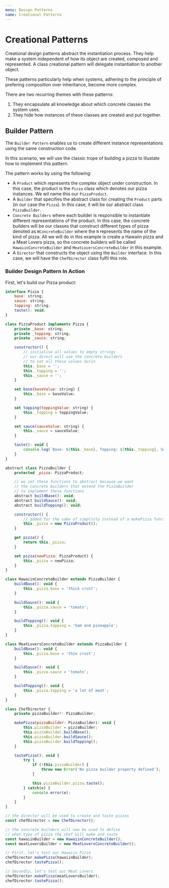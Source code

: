 ```yaml
---
menu: Design Patterns
name: Creational Patterns
---
```


# Creational Patterns

Creational design patterns abstract the instantiation process. They help make a system independent of how its object are created, composed and represented. A class creational pattern will delegate instantiation to another object.

These patterns particularly help when systems, adhering to the principle of prefering composition over inheritance, become more complex.

There are two recurring themes with these patterns:

1. They encapsulate all knowledge about which concrete classes the system uses.
2. They hide how instances of these classes are created and put together.

## Builder Pattern

The `Builder Pattern` enables us to create different instance representations using the same construction code.

In this scenario, we will use the classic trope of building a pizza to illustate how to implement this pattern.

The pattern works by using the following:

- A `Product` which represents the complex object under construction. In this case, the product is the `Pizza` class which denotes our pizza instances. We wil name this our `PizzaProduct`.
- A `Builder` that specifies the abstract class for creating the `Product` parts (in our case the `Pizza`). In this case, it will be our abstract class `PizzaBuilder`.
- `Concrete Builders` where each builder is responsible to instantiate different representations of the product. In this case, the concrete builders will be our classes that construct different types of pizza denoted as `NConcreteBuilder` where the `N` represents the name of the kind of pizza. All we will do in this example is create a Hawaiin pizza and a Meat Lovers pizza, so the concrete builders will be called `HawaiinConcreteBuilder` and `MeatLoversConcreteBuilder` in this example.
- A `Director` that constructs the object using the `Builder` interface. In this case, we will have the `ChefDirector` class fulfil this role.

### Builder Design Pattern In Action

First, let's build our Pizza product:

```javascript
interface Pizza {
    base: string;
    sauce: string;
    topping: string;
    taste(): void;
}

class PizzaProduct implements Pizza {
    private _base: string;
    private _topping: string;
    private _sauce: string;

    constructor() {
        // initialise all values to empty strings
        // our direct will use the concrete builders
        // to set all these values durin
        this._base = '';
        this._topping = '';
        this._sauce = '';
    }

    set base(baseValue: string) {
        this._base = baseValue;
    }

    set topping(toppingValue: string) {
        this._topping = toppingValue;
    }

    set sauce(sauceValue: string) {
        this._sauce = sauceValue;
    }

    taste(): void {
        console.log(`Base: ${this._base}, Topping: ${this._topping}, Sauce: ${this._sauce}.`);
    }
}

abstract class PizzaBuilder {
    protected _pizza: PizzaProduct;

    // we set these functions to abstract because we want
    // the concrete builders that extend the PizzaBuilder
    // to implement these functions
    abstract buildBase(): void;
    abstract buildSauce(): void;
    abstract buildTopping(): void;

    constructor() {
        // added for the sake of simplicty instead of a makePizza function
        this._pizza = new PizzaProduct();
    }

    get pizza() {
        return this._pizza;
    }

    set pizza(newPizza: PizzaProduct) {
        this._pizza = newPizza;
    }
}

class HawaiinConcreteBuilder extends PizzaBuilder {
    buildBase(): void {
        this._pizza.base = 'thick crust';
    }

    buildSauce(): void {
        this._pizza.sauce = 'tomato';
    }

    buildTopping(): void {
        this._pizza.topping = 'ham and pineapple';
    }
}

class MeatLoversConcreteBuilder extends PizzaBuilder {
    buildBase(): void {
        this._pizza.base = 'thin crust';
    }

    buildSauce(): void {
        this._pizza.sauce = 'tomato';
    }

    buildTopping(): void {
        this._pizza.topping = 'a lot of meat';
    }
}

class ChefDirector {
    private pizzaBuilder?: PizzaBuilder;

    makePizza(pizzaBuilder: PizzaBuilder): void {
        this.pizzaBuilder = pizzaBuilder;
        this.pizzaBuilder.buildBase();
        this.pizzaBuilder.buildSauce();
        this.pizzaBuilder.buildTopping();
    }

    tastePizza(): void {
        try {
            if (!this.pizzaBuilder) {
                throw new Error('No pizza builder property defined');
            }

            this.pizzaBuilder.pizza.taste();
        } catch(e) {
            console.error(e);
        }
    }
}

// the director will be used to create and taste pizzas
const chefDirector = new ChefDirector();

// the concrete builders will now be used to define
// what type of pizza the chef will make and taste
const hawaiinBuilder = new HawaiinConcreteBuilder();
const meatLoversBuilder = new MeatLoversConcreteBuilder();

// First, let's test our Hawaiin Pizza
chefDirector.makePizza(hawaiinBuilder);
chefDirector.tastePizza();

// Secondly, let's test our Meat Lovers
chefDirector.makePizza(meatLoversBuilder);
chefDirector.tastePizza();

```
